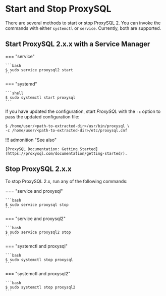 # Start and Stop ProxySQL

There are several methods to start or stop ProxySQL 2. You can invoke the commands with either `systemctl` or `service`. Currently, both are supported.

## Start ProxySQL 2.x.x with a Service Manager

=== "service"

    ```bash
    $ sudo service proxysql2 start
    ```

=== "systemd"

    ```shell
    $ sudo systemctl start proxysql
    ```

If you have updated the configuration, start *ProxySQL* with the `-c` option to pass the updated configuration
file:

```text
$ /home/user/<path-to-extracted-dir>/usr/bin/proxysql \
-c /home/user/<path-to-extracted-dir>/etc/proxysql.cnf
```

!!! admonition "See also"

    [ProxySQL Documentation: Getting Started](https://proxysql.com/documentation/getting-started/).

## Stop ProxySQL 2.x.x

To stop ProxySQL 2.x, run any of the following commands:

=== "service and proxysql"

    ```bash
    $ sudo service proxysql stop
    ```

=== "service and proxysql2"

    ```bash
    $ sudo service proxysql2 stop
    ```

=== "systemctl and proxysql"

    ```bash
    $ sudo systemctl stop proxysql 
    ```

=== "systemctl and proxysql2"

    ```bash
    $ sudo systemctl stop proxysql2 
    ```